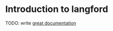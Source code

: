 # Introduction to langford

TODO: write [great documentation](http://jacobian.org/writing/what-to-write/)

